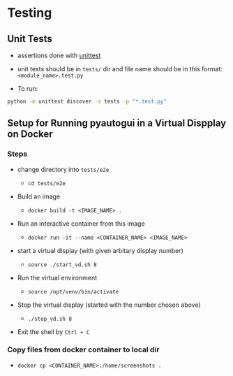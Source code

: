 # Testing

## Unit Tests
- assertions done with [unittest](https://docs.python.org/3/library/unittest.html)

- unit tests should be in `tests/` dir and file name should be in this format: `<module_name>.test.py`

- To run:
```bash
python -m unittest discover -s tests -p "*.test.py"
```

## Setup for Running pyautogui in a Virtual Dispplay on Docker

### Steps

- change directory into `tests/e2e`

    - `cd tests/e2e`

- Build an image

  - `docker build -t <IMAGE_NAME> .`

- Run an interactive container from this image

  - `docker run -it --name <CONTAINER_NAME> <IMAGE_NAME>`

- start a virtual display (with given arbitary display number)

  - `source ./start_vd.sh 8`

- Run the virtual environment

  - `source /opt/venv/bin/activate`

- Stop the virtual display (started with the number chosen above)

  - `./stop_vd.sh 8`

- Exit the shell by `Ctrl + C`


### Copy files from docker container to local dir

- `docker cp <CONTAINER_NAME>:/home/screenshots .`
